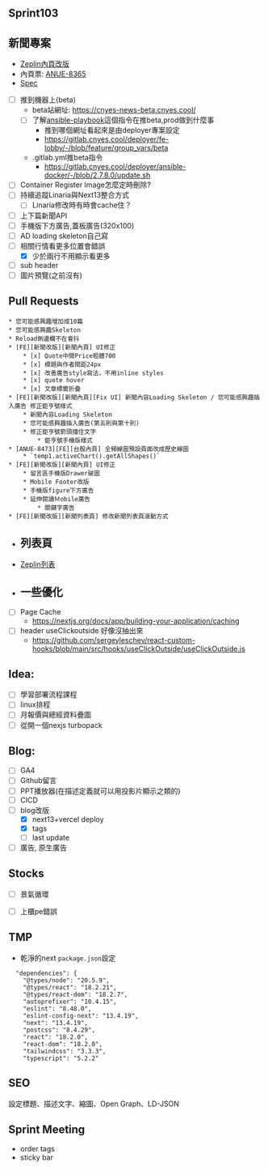 ## Sprint103

## 新聞專案
* [Zeplin內頁改版](https://app.zeplin.io/project/576287bda89e8aa7045cfba5/screen/64ad0cdf411565216532362a)
* 內頁票: [ANUE-8365](https://cnyesrd.atlassian.net/browse/ANUE-8365)
* [Spec](https://cnyesrd.atlassian.net/wiki/spaces/PS/pages/2153709569)
* [ ] 推到機器上(beta)
	* beta站網址: https://cnyes-news-beta.cnyes.cool/
	* [ ] 了解[ansible-playbook](https://gitlab.cnyes.cool/deployer/ansible-docker/-/blob/2.7.8.0/update.sh)這個指令在推beta,prod做到什麼事
		* 推到哪個網址看起來是由deployer專案設定
		* https://gitlab.cnyes.cool/deployer/fe-lobby/-/blob/feature/group_vars/beta
	* .gitlab.yml推beta指令
		* https://gitlab.cnyes.cool/deployer/ansible-docker/-/blob/2.7.8.0/update.sh
* [ ] Container Register Image怎麼定時刪除?
* [ ] 持續追蹤Linaria與Next13整合方式
	* [ ] Linaria修改時有時會cache住？
* [ ] 上下篇新聞API
* [ ] 手機版下方廣告,蓋板廣告(320x100)
* [ ] AD loading skeleton自己寫
* [ ] 相關行情看更多位置會錯誤
	* [x] 少於兩行不用顯示看更多
* [ ] sub header
* [ ] 圖片預覽(之前沒有)
##  Pull Requests
```
* 您可能感興趣增加成10篇
* 您可能感興趣Skeleton
* Reload側邊欄不在會抖
* [FE][新聞改版][新聞內頁] UI修正
	* [x] Quote中間Price粗體700
	* [x] 標題與作者間距24px
	* [x] 改善廣告style寫法，不用inline styles
	* [x] quote hover
	* [x] 文章標籤折疊
* [FE][新聞改版][新聞內頁][Fix UI] 新聞內容Loading Skeleton / 您可能感興趣插入廣告 修正鉅亨號樣式
	* 新聞內容Loading Skeleton
	* 您可能感興趣插入廣告(第五則與第十則)
	* 修正鉅亨號箭頭擋住文字
		* 鉅亨號手機版樣式
* [ANUE-8473][FE][台股內頁] 全頻線圖預設頁面改成歷史線圖
	* `temp1.activeChart().getAllShapes()`
* [FE][新聞改版][新聞內頁] UI修正
	* 留言區手機版Drawer破圖
	* Mobile Footer改版
	* 手機版figure下方廣告
	* 延伸閱讀Ｍobile廣告
		* 關鍵字廣告
* [FE][新聞改版][新聞列表頁] 修改新聞列表頁滾動方式
```


* ## 列表頁
* [Zeplin列表](https://app.zeplin.io/project/576287bda89e8aa7045cfba5/screen/64bf3d5ab80488509d649a7e)

* ## 一些優化
* [ ] Page Cache
	 * https://nextjs.org/docs/app/building-your-application/caching
 * [ ] header useClickoutside 好像沒抽出來
	 * https://github.com/sergeyleschev/react-custom-hooks/blob/main/src/hooks/useClickOutside/useClickOutside.js

## Idea:
* [ ] 學習部署流程課程
* [ ] linux排程
* [ ] 月報價與總經資料疊圖
* [ ] 從開一個nexjs turbopack

## Blog: 
* [ ] GA4
* [ ] Github留言
* [ ] PPT播放器(在描述定義就可以用投影片顯示之類的)
* [ ] CICD
* [ ] blog改版
	* [x] next13+vercel deploy
	* [x] tags
	* [ ] last update
* [ ] 廣告, 原生廣告

## Stocks
* [ ] 景氣循環
* [ ] 上櫃pe錯誤


## TMP

* 乾淨的next `package.json`設定
```
  "dependencies": {
    "@types/node": "20.5.9",
    "@types/react": "18.2.21",
    "@types/react-dom": "18.2.7",
    "autoprefixer": "10.4.15",
    "eslint": "8.48.0",
    "eslint-config-next": "13.4.19",
    "next": "13.4.19",
    "postcss": "8.4.29",
    "react": "18.2.0",
    "react-dom": "18.2.0",
    "tailwindcss": "3.3.3",
    "typescript": "5.2.2"
```

## SEO
設定標題、描述文字、縮圖、Open Graph、LD-JSON


## Sprint Meeting
* order tags
* sticky bar